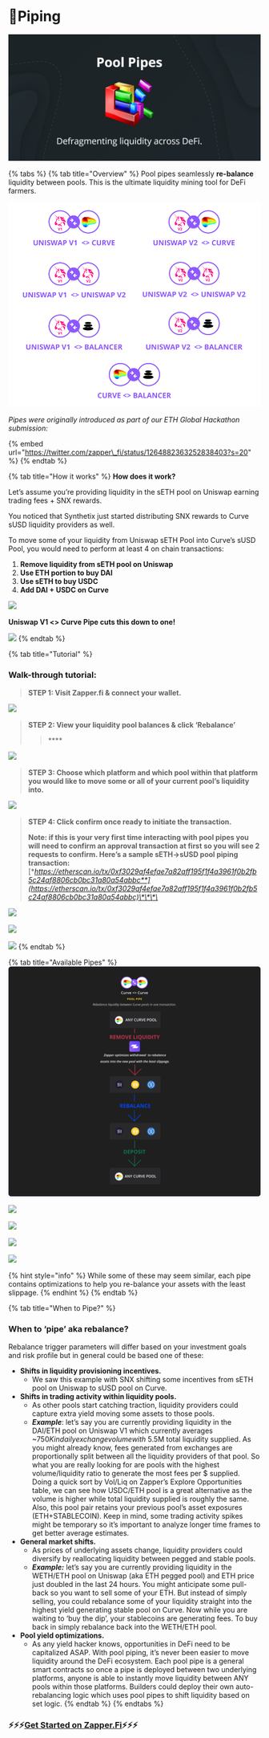# 🚰Piping

![](../.gitbook/assets/https___bucketeer-e05bbc84-baa3-437e-9518-adb32be77984.s3.amazonaws.com_public_images_b3cdafad-d379-.jfif)

{% tabs %}
{% tab title="Overview" %}
Pool pipes seamlessly **re-balance** liquidity between pools. This is the ultimate liquidity mining tool for DeFi farmers.

![](../.gitbook/assets/group-709.png)

_Pipes were originally introduced as part of our ETH Global Hackathon submission:_ 

{% embed url="https://twitter.com/zapper\_fi/status/1264882363252838403?s=20" %}
{% endtab %}

{% tab title="How it works" %}
**How does it work?**

Let’s assume you’re providing liquidity in the sETH pool on Uniswap earning trading fees + SNX rewards. 

You noticed that Synthetix just started distributing SNX rewards to Curve sUSD liquidity providers as well.

To move some of your liquidity from Uniswap sETH Pool into Curve’s sUSD Pool, you would need to perform at least 4 on chain transactions:

1. **Remove liquidity from sETH pool on Uniswap**
2. **Use ETH portion to buy DAI** 
3. **Use sETH to buy USDC**
4. **Add DAI + USDC on Curve**

![](https://cdn.substack.com/image/fetch/w_1456,c_limit,f_auto,q_auto:good/https%3A%2F%2Fbucketeer-e05bbc84-baa3-437e-9518-adb32be77984.s3.amazonaws.com%2Fpublic%2Fimages%2F9f196300-3194-46f9-8d5e-e514482296b3_1600x1174.png)

**Uniswap V1 &lt;&gt; Curve Pipe cuts this down to one!**

![](https://cdn.substack.com/image/fetch/w_1456,c_limit,f_auto,q_auto:good/https%3A%2F%2Fbucketeer-e05bbc84-baa3-437e-9518-adb32be77984.s3.amazonaws.com%2Fpublic%2Fimages%2F823efe8b-7944-44e1-b0b7-f86e4a99d30c_1006x638.png)
{% endtab %}

{% tab title="Tutorial" %}
### **Walk-through tutorial:**

> **STEP 1: Visit Zapper.fi & connect your wallet.**

![](https://cdn.substack.com/image/fetch/w_1456,c_limit,f_auto,q_auto:good/https%3A%2F%2Fbucketeer-e05bbc84-baa3-437e-9518-adb32be77984.s3.amazonaws.com%2Fpublic%2Fimages%2Fe4b4288a-be02-4241-bd47-1d1ba1c64c6a_961x460.png)

> **STEP 2: View your liquidity pool balances & click ‘Rebalance’**
>
> > \*\*\*\*

![](https://cdn.substack.com/image/fetch/w_1456,c_limit,f_auto,q_auto:good/https%3A%2F%2Fbucketeer-e05bbc84-baa3-437e-9518-adb32be77984.s3.amazonaws.com%2Fpublic%2Fimages%2F06bffb69-cdda-43e4-a85e-3db9f679ea34_1797x867.png)

> **STEP 3: Choose which platform and which pool within that platform you would like to move some or all of your current pool’s liquidity into.**

![](https://cdn.substack.com/image/fetch/w_1456,c_limit,f_auto,q_auto:good/https%3A%2F%2Fbucketeer-e05bbc84-baa3-437e-9518-adb32be77984.s3.amazonaws.com%2Fpublic%2Fimages%2F323eb0af-81be-42f1-b5f3-5e390d34cffd_1178x849.gif)

> **STEP 4: Click confirm once ready to initiate the transaction.**
>
> **Note: if this is your very first time interacting with pool pipes you will need to confirm an approval transaction at first so you will see 2 requests to confirm. Here’s a sample sETH-&gt;sUSD pool piping transaction:** [**https://etherscan.io/tx/0xf3029af4efae7a82aff195f1f4a3961f0b2fb5c24af8806cb0bc31a80a54abbc**](https://etherscan.io/tx/0xf3029af4efae7a82aff195f1f4a3961f0b2fb5c24af8806cb0bc31a80a54abbc)\*\*\*\*

![](https://cdn.substack.com/image/fetch/w_1456,c_limit,f_auto,q_auto:good/https%3A%2F%2Fbucketeer-e05bbc84-baa3-437e-9518-adb32be77984.s3.amazonaws.com%2Fpublic%2Fimages%2Fc7dac56b-53d0-4d1e-a07d-1f434ff93a68_1557x633.png)

![](https://cdn.substack.com/image/fetch/w_1456,c_limit,f_auto,q_auto:good/https%3A%2F%2Fbucketeer-e05bbc84-baa3-437e-9518-adb32be77984.s3.amazonaws.com%2Fpublic%2Fimages%2Fa5d7e93b-e8c4-4429-8bc4-b46ec861f8ba_1902x2732.png)

![](https://cdn.substack.com/image/fetch/w_1456,c_limit,f_auto,q_auto:good/https%3A%2F%2Fbucketeer-e05bbc84-baa3-437e-9518-adb32be77984.s3.amazonaws.com%2Fpublic%2Fimages%2F824a2c4f-525d-4ba3-b87b-4f5d72a364de_1902x2732.png)
{% endtab %}

{% tab title="Available Pipes" %}
![](../.gitbook/assets/curve-curve-pool-pipe.png)

![](https://cdn.substack.com/image/fetch/w_1456,c_limit,f_auto,q_auto:good/https%3A%2F%2Fbucketeer-e05bbc84-baa3-437e-9518-adb32be77984.s3.amazonaws.com%2Fpublic%2Fimages%2Fb4a6785e-da0d-4fe2-b2a8-eee19808ad68_1902x2732.png)

![](https://cdn.substack.com/image/fetch/w_1456,c_limit,f_auto,q_auto:good/https%3A%2F%2Fbucketeer-e05bbc84-baa3-437e-9518-adb32be77984.s3.amazonaws.com%2Fpublic%2Fimages%2F184318bb-a4cd-497f-af22-6a82e86411f6_1902x1680.png)

![](https://cdn.substack.com/image/fetch/w_1456,c_limit,f_auto,q_auto:good/https%3A%2F%2Fbucketeer-e05bbc84-baa3-437e-9518-adb32be77984.s3.amazonaws.com%2Fpublic%2Fimages%2Fff76026b-24e8-456f-82bb-8dcfb0d7b886_1902x1564.png)

![](https://cdn.substack.com/image/fetch/w_1456,c_limit,f_auto,q_auto:good/https%3A%2F%2Fbucketeer-e05bbc84-baa3-437e-9518-adb32be77984.s3.amazonaws.com%2Fpublic%2Fimages%2F0d7d0a21-2510-4659-a3a4-159ac190cbd9_1902x1564.png)

{% hint style="info" %}
While some of these may seem similar, each pipe contains optimizations to help you re-balance your assets with the least slippage.
{% endhint %}
{% endtab %}

{% tab title="When to Pipe?" %}
### **When to ‘pipe’ aka rebalance?**

Rebalance trigger parameters will differ based on your investment goals and risk profile but in general could be based one of these:

* **Shifts in liquidity provisioning incentives.**
  * We saw this example with SNX shifting some incentives from sETH pool on Uniswap to sUSD pool on Curve.
* **Shifts in trading activity within liquidity pools.**
  * As other pools start catching traction, liquidity providers could capture extra yield moving some assets to those pools.
  * _**Example**_: let’s say you are currently providing liquidity in the DAI/ETH pool on Uniswap V1 which currently averages ~$750K in daily exchange volume with ~$5.5M total liquidity supplied. As you might already know, fees generated from exchanges are proportionally split between all the liquidity providers of that pool. So what you are really looking for are pools with the highest volume/liquidity ratio to generate the most fees per $ supplied. Doing a quick sort by Vol/Liq on Zapper’s Explore Opportunities table, we can see how USDC/ETH pool is a great alternative as the volume is higher while total liquidity supplied is roughly the same. Also, this pool pair retains your previous pool’s asset exposures \(ETH+STABLECOIN\). Keep in mind, some trading activity spikes might be temporary so it’s important to analyze longer time frames to get better average estimates.
* **General market shifts.**
  * As prices of underlying assets change, liquidity providers could diversify by reallocating liquidity between pegged and stable pools.
  * _**Example:**_ let’s say you are currently providing liquidity in the WETH/ETH pool on Uniswap \(aka ETH pegged pool\) and ETH price just doubled in the last 24 hours. You might anticipate some pull-back so you want to sell some of your ETH. But instead of simply selling, you could rebalance some of your liquidity straight into the highest yield generating stable pool on Curve. Now while you are waiting to ‘buy the dip’, your stablecoins are generating fees. To buy back in simply rebalance back into the WETH/ETH pool.
* **Pool yield optimizations.**
  * As any yield hacker knows, opportunities in DeFi need to be capitalized ASAP. With pool piping, it’s never been easier to move liquidity around the DeFi ecosystem. Each pool pipe is a general smart contracts so once a pipe is deployed between two underlying platforms, anyone is able to instantly move liquidity between ANY pools within those platforms. Builders could deploy their own auto-rebalancing logic which uses pool pipes to shift liquidity based on set logic.
{% endtab %}
{% endtabs %}

### ⚡️⚡️⚡️[**Get Started on Zapper.Fi**](http://zapper.fi/)⚡️⚡️⚡️

